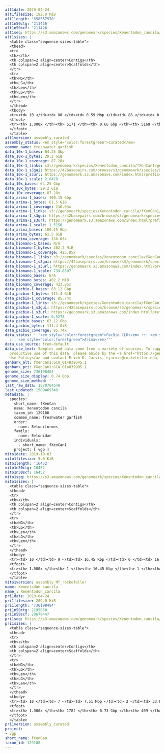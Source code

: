 ```yaml
---
alt1date: 2020-04-24
alt1filesize: 192.0 MiB
alt1length: '658557970'
alt1n50ctg: '211426'
alt1n50scf: '211426'
alt1seq: https://s3.amazonaws.com/genomeark/species/Xenentodon_cancila/fXenCan1/assembly_curated/fXenCan1.alt.cur.20200424.fasta.gz
alt1sizes: |
  <table class="sequence-sizes-table">
  <thead>
  <tr>
  <th></th>
  <th colspan=2 align=center>Contigs</th>
  <th colspan=2 align=center>Scaffolds</th>
  </tr>
  <tr>
  <th>NG</th>
  <th>LG</th>
  <th>Len</th>
  <th>LG</th>
  <th>Len</th>
  </tr>
  </thead>
  <tbody>
  <tr><td> 10 </td><td> 88 </td><td> 0.59 Mbp </td><td> 88 </td><td> 0.59 Mbp </td></tr><tr><td> 20 </td><td> 217 </td><td> 452.50 Kbp </td><td> 217 </td><td> 452.50 Kbp </td></tr><tr><td> 30 </td><td> 386 </td><td> 340.36 Kbp </td><td> 386 </td><td> 340.36 Kbp </td></tr><tr><td> 40 </td><td> 604 </td><td> 266.36 Kbp </td><td> 604 </td><td> 266.36 Kbp </td></tr><tr style="background-color:#cccccc;"><td> 50 </td><td> 881 </td><td> 211.43 Kbp </td><td> 881 </td><td> 211.43 Kbp </td></tr><tr><td> 60 </td><td> 1233 </td><td> 167.05 Kbp </td><td> 1233 </td><td> 167.05 Kbp </td></tr><tr><td> 70 </td><td> 1682 </td><td> 129.12 Kbp </td><td> 1682 </td><td> 129.12 Kbp </td></tr><tr><td> 80 </td><td> 2274 </td><td> 95.97 Kbp </td><td> 2274 </td><td> 95.97 Kbp </td></tr><tr><td> 90 </td><td> 3138 </td><td> 59.77 Kbp </td><td> 3137 </td><td> 59.88 Kbp </td></tr><tr><td> 100 </td><td> 5170 </td><td> 265  bp </td><td> 5168 </td><td> 265  bp </td></tr></tbody>
  <tfoot>
  <tr><th> 1.000x </th><th> 5171 </th><th> 0.66 Gbp </th><th> 5169 </th><th> 0.66 Gbp </th></tr>
  </tfoot>
  </table>
alt1version: assembly_curated
assembly_status: <em style="color:forestgreen">Curated</em>
common_name: freshwater garfish
data_10x-1_bases: 64.25 Gbp
data_10x-1_bytes: 29.2 GiB
data_10x-1_coverage: 87.28x
data_10x-1_links: s3://genomeark/species/Xenentodon_cancila/fXenCan1/genomic_data/10x/<br>
data_10x-1_s3gui: https://42basepairs.com/browse/s3/genomeark/species/Xenentodon_cancila/fXenCan1/genomic_data/10x/
data_10x-1_s3url: https://genomeark.s3.amazonaws.com/index.html?prefix=species/Xenentodon_cancila/fXenCan1/genomic_data/10x/
data_10x-1_scale: 2.0478
data_10x_bases: 64.25 Gbp
data_10x_bytes: 29.2 GiB
data_10x_coverage: 87.28x
data_arima-1_bases: 100.15 Gbp
data_arima-1_bytes: 61.5 GiB
data_arima-1_coverage: 136.03x
data_arima-1_links: s3://genomeark/species/Xenentodon_cancila/fXenCan1/genomic_data/arima/<br>
data_arima-1_s3gui: https://42basepairs.com/browse/s3/genomeark/species/Xenentodon_cancila/fXenCan1/genomic_data/arima/
data_arima-1_s3url: https://genomeark.s3.amazonaws.com/index.html?prefix=species/Xenentodon_cancila/fXenCan1/genomic_data/arima/
data_arima-1_scale: 1.5156
data_arima_bases: 100.15 Gbp
data_arima_bytes: 61.5 GiB
data_arima_coverage: 136.03x
data_bionano-1_bases: N/A
data_bionano-1_bytes: 402.2 MiB
data_bionano-1_coverage: 423.85x
data_bionano-1_links: s3://genomeark/species/Xenentodon_cancila/fXenCan1/genomic_data/bionano/<br>
data_bionano-1_s3gui: https://42basepairs.com/browse/s3/genomeark/species/Xenentodon_cancila/fXenCan1/genomic_data/bionano/
data_bionano-1_s3url: https://genomeark.s3.amazonaws.com/index.html?prefix=species/Xenentodon_cancila/fXenCan1/genomic_data/bionano/
data_bionano-1_scale: 739.8307
data_bionano_bases: N/A
data_bionano_bytes: 402.2 MiB
data_bionano_coverage: 423.85x
data_pacbio-1_bases: 63.12 Gbp
data_pacbio-1_bytes: 111.4 GiB
data_pacbio-1_coverage: 85.74x
data_pacbio-1_links: s3://genomeark/species/Xenentodon_cancila/fXenCan1/genomic_data/pacbio/<br>
data_pacbio-1_s3gui: https://42basepairs.com/browse/s3/genomeark/species/Xenentodon_cancila/fXenCan1/genomic_data/pacbio/
data_pacbio-1_s3url: https://genomeark.s3.amazonaws.com/index.html?prefix=species/Xenentodon_cancila/fXenCan1/genomic_data/pacbio/
data_pacbio-1_scale: 0.5278
data_pacbio_bases: 63.12 Gbp
data_pacbio_bytes: 111.4 GiB
data_pacbio_coverage: 85.74x
data_status: '''<em style="color:forestgreen">PacBio CLR</em> ::: <em style="color:forestgreen">10x</em>
  ::: <em style="color:forestgreen">Arima</em>'''
data_use_source: from-default
data_use_text: Samples and data come from a variety of sources. To support fair and
  productive use of this data, please abide by the <a href="https://genome10k.soe.ucsc.edu/data-use-policies/">Data
  Use Policy</a> and contact Erich D. Jarvis, ejarvis@rockefeller.edu, with any questions.
genbank_alt: fXenCan1:GCA_014839645.1
genbank_pri: fXenCan1:GCA_014839995.1
genome_size: 736198484
genome_size_display: 0.74 Gbp
genome_size_method: ''
last_raw_data: 1570704548
last_updated: 1589469348
metadata: |
  species:
    short_name: fXenCan
    name: Xenentodon cancila
    taxon_id: 129108
    common_name: freshwater garfish
    order:
      name: Beloniformes
    family:
      name: Belonidae
    individuals:
      - short_name: fXenCan1
    project: [ vgp ]
mito1date: 2019-10-03
mito1filesize: 5.0 KiB
mito1length: '16452'
mito1n50ctg: 16452
mito1n50scf: 16452
mito1seq: https://s3.amazonaws.com/genomeark/species/Xenentodon_cancila/fXenCan1/assembly_MT_rockefeller/fXenCan1.MT.20191003.fasta.gz
mito1sizes: |
  <table class="sequence-sizes-table">
  <thead>
  <tr>
  <th></th>
  <th colspan=2 align=center>Contigs</th>
  <th colspan=2 align=center>Scaffolds</th>
  </tr>
  <tr>
  <th>NG</th>
  <th>LG</th>
  <th>Len</th>
  <th>LG</th>
  <th>Len</th>
  </tr>
  </thead>
  <tbody>
  <tr><td> 10 </td><td> 0 </td><td> 16.45 Kbp </td><td> 0 </td><td> 16.45 Kbp </td></tr><tr><td> 20 </td><td> 0 </td><td> 16.45 Kbp </td><td> 0 </td><td> 16.45 Kbp </td></tr><tr><td> 30 </td><td> 0 </td><td> 16.45 Kbp </td><td> 0 </td><td> 16.45 Kbp </td></tr><tr><td> 40 </td><td> 0 </td><td> 16.45 Kbp </td><td> 0 </td><td> 16.45 Kbp </td></tr><tr style="background-color:#cccccc;"><td> 50 </td><td> 0 </td><td style="background-color:#ff8888;"> 16.45 Kbp </td><td> 0 </td><td style="background-color:#ff8888;"> 16.45 Kbp </td></tr><tr><td> 60 </td><td> 0 </td><td> 16.45 Kbp </td><td> 0 </td><td> 16.45 Kbp </td></tr><tr><td> 70 </td><td> 0 </td><td> 16.45 Kbp </td><td> 0 </td><td> 16.45 Kbp </td></tr><tr><td> 80 </td><td> 0 </td><td> 16.45 Kbp </td><td> 0 </td><td> 16.45 Kbp </td></tr><tr><td> 90 </td><td> 0 </td><td> 16.45 Kbp </td><td> 0 </td><td> 16.45 Kbp </td></tr><tr><td> 100 </td><td> 0 </td><td> 16.45 Kbp </td><td> 0 </td><td> 16.45 Kbp </td></tr></tbody>
  <tfoot>
  <tr><th> 1.000x </th><th> 1 </th><th> 16.45 Kbp </th><th> 1 </th><th> 16.45 Kbp </th></tr>
  </tfoot>
  </table>
mito1version: assembly_MT_rockefeller
name: Xenentodon cancila
name_: Xenentodon_cancila
pri1date: 2020-04-24
pri1filesize: 209.0 MiB
pri1length: '736198484'
pri1n50ctg: 2195850
pri1n50scf: 28679447
pri1seq: https://s3.amazonaws.com/genomeark/species/Xenentodon_cancila/fXenCan1/assembly_curated/fXenCan1.pri.cur.20200424.fasta.gz
pri1sizes: |
  <table class="sequence-sizes-table">
  <thead>
  <tr>
  <th></th>
  <th colspan=2 align=center>Contigs</th>
  <th colspan=2 align=center>Scaffolds</th>
  </tr>
  <tr>
  <th>NG</th>
  <th>LG</th>
  <th>Len</th>
  <th>LG</th>
  <th>Len</th>
  </tr>
  </thead>
  <tbody>
  <tr><td> 10 </td><td> 7 </td><td> 7.51 Mbp </td><td> 2 </td><td> 33.84 Mbp </td></tr><tr><td> 20 </td><td> 19 </td><td> 5.61 Mbp </td><td> 4 </td><td> 33.16 Mbp </td></tr><tr><td> 30 </td><td> 33 </td><td> 4.28 Mbp </td><td> 6 </td><td> 32.45 Mbp </td></tr><tr><td> 40 </td><td> 54 </td><td> 3.09 Mbp </td><td> 8 </td><td> 31.16 Mbp </td></tr><tr style="background-color:#cccccc;"><td> 50 </td><td> 82 </td><td style="background-color:#88ff88;"> 2.20 Mbp </td><td> 11 </td><td style="background-color:#88ff88;"> 28.68 Mbp </td></tr><tr><td> 60 </td><td> 123 </td><td> 1.45 Mbp </td><td> 13 </td><td> 28.28 Mbp </td></tr><tr><td> 70 </td><td> 188 </td><td> 0.89 Mbp </td><td> 16 </td><td> 27.89 Mbp </td></tr><tr><td> 80 </td><td> 309 </td><td> 404.39 Kbp </td><td> 19 </td><td> 26.42 Mbp </td></tr><tr><td> 90 </td><td> 595 </td><td> 155.85 Kbp </td><td> 21 </td><td> 26.01 Mbp </td></tr><tr><td> 100 </td><td> 1781 </td><td> 19  bp </td><td> 408 </td><td> 12.32 Kbp </td></tr></tbody>
  <tfoot>
  <tr><th> 1.000x </th><th> 1782 </th><th> 0.73 Gbp </th><th> 409 </th><th> 0.74 Gbp </th></tr>
  </tfoot>
  </table>
pri1version: assembly_curated
project:
- vgp
short_name: fXenCan
taxon_id: 129108
---
```

